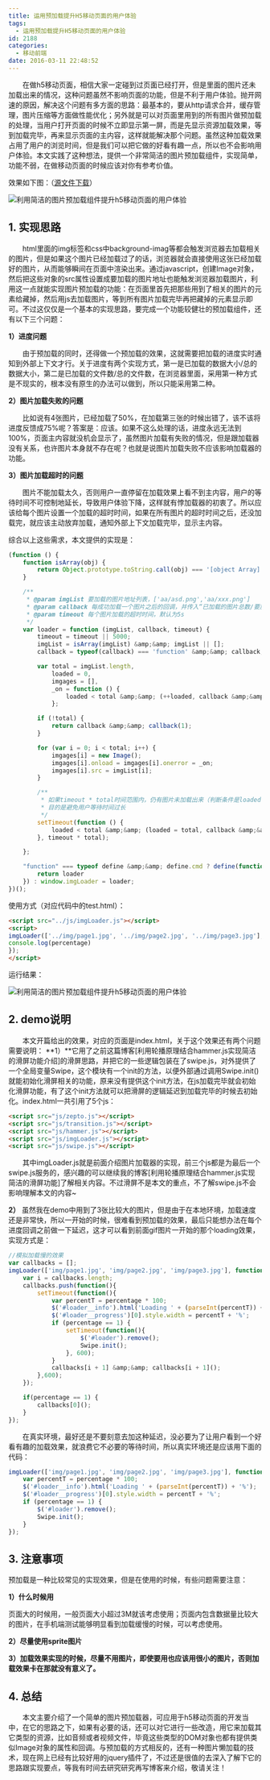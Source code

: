 ```yaml
---
title: 运用预加载提升H5移动页面的用户体验
tags:
  - 运用预加载提升H5移动页面的用户体验
id: 2188
categories:
  - 移动前端
date: 2016-03-11 22:48:52
---
```


&emsp;&emsp;在做h5移动页面，相信大家一定碰到过页面已经打开，但是里面的图片还未加载出来的情况，这种问题虽然不影响页面的功能，但是不利于用户体验。抛开网速的原因，解决这个问题有多方面的思路：最基本的，要从http请求合并，缓存管理，图片压缩等方面做性能优化；另外就是可以对页面里用到的所有图片做预加载的处理，当用户打开页面的时候不立即显示第一屏，而是先显示资源加载效果，等到加载完毕，再来显示页面的主内容，这样就能解决那个问题。虽然这种加载效果占用了用户的浏览时间，但是我们可以把它做的好看有趣一点，所以也不会影响用户体验。本文实践了这种想法，提供一个非常简洁的图片预加载组件，实现简单，功能不弱，在做移动页面的时候应该对你有参考价值。

效果如下图：（[源文件下载](http://www.npm8.com/wp-content/uploads/2016/03/img_loader.zip)）

![利用简洁的图片预加载组件提升h5移动页面的用户体验](http://www.npm8.com/wp-content/uploads/2016/03/1.gif)

## 1\. 实现思路

&emsp;&emsp;html里面的img标签和css中background-imag等都会触发浏览器去加载相关的图片，但是如果这个图片已经加载过了的话，浏览器就会直接使用这张已经加载好的图片，从而能够瞬间在页面中渲染出来。通过javascript，创建Image对象，然后把这些对象的src属性设置成要加载的图片地址也能触发浏览器加载图片，利用这一点就能实现图片预加载的功能：在页面里首先把那些用到了相关的图片的元素给藏掉，然后用js去加载图片，等到所有图片加载完毕再把藏掉的元素显示即可。不过这仅仅是一个基本的实现思路，要完成一个功能较健壮的预加载组件，还有以下三个问题：

**1）进度问题**

&emsp;&emsp;由于预加载的同时，还得做一个预加载的效果，这就需要把加载的进度实时通知到外部上下文才行。关于进度有两个实现方式，第一是已加载的数据大小/总的数据大小，第二是已加载的文件数/总的文件数，在浏览器里面，采用第一种方式是不现实的，根本没有原生的办法可以做到，所以只能采用第二种。

**2）图片加载失败的问题**

&emsp;&emsp;比如说有4张图片，已经加载了50%，在加载第三张的时候出错了，该不该将进度反馈成75%呢？答案是：应该。如果不这么处理的话，进度永远无法到100%，页面主内容就没机会显示了，虽然图片加载有失败的情况，但是跟加载器没有关系，也许图片本身就不存在呢？也就是说图片加载失败不应该影响加载器的功能。

**3）图片加载超时的问题**

&emsp;&emsp;图片不能加载太久，否则用户一直停留在加载效果上看不到主内容，用户的等待时间不可控制地延长，导致用户体验下降，这样就有悖加载器的初衷了。所以应该给每个图片设置一个加载的超时时间，如果在所有图片的超时时间之后，还没加载完，就应该主动放弃加载，通知外部上下文加载完毕，显示主内容。

综合以上这些需求，本文提供的实现是：
```javascript
(function () {
    function isArray(obj) {
        return Object.prototype.toString.call(obj) === '[object Array]';
    }

    /**
     * @param imgList 要加载的图片地址列表，['aa/asd.png','aa/xxx.png']
     * @param callback 每成功加载一个图片之后的回调，并传入“已加载的图片总数/要加载的图片总数”表示进度
     * @param timeout 每个图片加载的超时时间，默认为5s
     */
    var loader = function (imgList, callback, timeout) {
        timeout = timeout || 5000;
        imgList = isArray(imgList) &amp;&amp; imgList || [];
        callback = typeof(callback) === 'function' &amp;&amp; callback;

        var total = imgList.length,
            loaded = 0,
            imgages = [],
            _on = function () {
                loaded < total &amp;&amp; (++loaded, callback &amp;&amp; callback(loaded / total));
            };

        if (!total) {
            return callback &amp;&amp; callback(1);
        }

        for (var i = 0; i < total; i++) {
            imgages[i] = new Image();
            imgages[i].onload = imgages[i].onerror = _on;
            imgages[i].src = imgList[i];
        }

        /**
         * 如果timeout * total时间范围内，仍有图片未加载出来（判断条件是loaded < total），通知外部环境所有图片均已加载
         * 目的是避免用户等待时间过长
         */
        setTimeout(function () {
            loaded < total &amp;&amp; (loaded = total, callback &amp;&amp; callback(loaded / total));
        }, timeout * total);

    };

    "function" === typeof define &amp;&amp; define.cmd ? define(function () {
        return loader
    }) : window.imgLoader = loader;
})();
```
使用方式（对应代码中的test.html）：
```html
<script src="../js/imgLoader.js"></script>
<script>
imgLoader(['../img/page1.jpg', '../img/page2.jpg', '../img/page3.jpg'], function(percentage){
console.log(percentage)
});
</script>
```
运行结果：

![利用简洁的图片预加载组件提升h5移动页面的用户体验](http://www.npm8.com/wp-content/uploads/2016/03/2-1.png)

## 2\. demo说明

&emsp;&emsp;本文开篇给出的效果，对应的页面是index.html，关于这个效果还有两个问题需要说明：
**1）**它用了之前这篇博客[利用轮播原理结合hammer.js实现简洁的滑屏功能介绍]的滑屏思路，并把它的一些逻辑包装在了swipe.js，对外提供了一个全局变量Swipe，这个模块有一个init的方法，以便外部通过调用Swipe.init()就能初始化滑屏相关的功能，原来没有提供这个init方法，在js加载完毕就会初始化滑屏功能，有了这个init方法就可以把滑屏的逻辑延迟到加载完毕的时候去初始化。index.html一共引用了5个js：
```html
<script src="js/zepto.js"></script>
<script src="js/transition.js"></script>
<script src="js/hammer.js"></script>
<script src="js/imgLoader.js"></script>
<script src="js/swipe.js"></script>
```
&emsp;&emsp;其中imgLoader.js就是前面介绍图片加载器的实现，前三个js都是为最后一个swipe.js服务的，感兴趣的可以继续我的博客[利用轮播原理结合hammer.js实现简洁的滑屏功能]了解相关内容。不过滑屏不是本文的重点，不了解swipe.js不会影响理解本文的内容~

**2）**
虽然我在demo中用到了3张比较大的图片，但是由于在本地环境，加载速度还是非常快，所以一开始的时候，很难看到预加载的效果，最后只能想办法在每个进度回调之前做一下延迟，这才可以看到前面gif图片一开始的那个loading效果，实现方式是：
```javascript
//模拟加载慢的效果
var callbacks = [];
imgLoader(['img/page1.jpg', 'img/page2.jpg', 'img/page3.jpg'], function (percentage) {
    var i = callbacks.length;
    callbacks.push(function(){
        setTimeout(function(){
            var percentT = percentage * 100;
            $('#loader__info').html('Loading ' + (parseInt(percentT)) + '%');
            $('#loader__progress')[0].style.width = percentT + '%';
            if (percentage == 1) {
                setTimeout(function(){
                    $('#loader').remove();
                    Swipe.init();
                }, 600);
            }
            callbacks[i + 1] &amp;&amp; callbacks[i + 1]();
        },600);
    });

    if(percentage == 1) {
        callbacks[0]();
    }
});
```
&emsp;&emsp;在真实环境，最好还是不要刻意去加这种延迟，没必要为了让用户看到一个好看有趣的加载效果，就浪费它不必要的等待时间，所以真实环境还是应该用下面的代码：

```javascript
imgLoader(['img/page1.jpg', 'img/page2.jpg', 'img/page3.jpg'], function (percentage) {
    var percentT = percentage * 100;
    $('#loader__info').html('Loading ' + (parseInt(percentT)) + '%');
    $('#loader__progress')[0].style.width = percentT + '%';
    if (percentage == 1) {
        $('#loader').remove();
        Swipe.init();
    }
});
```

## 3\. 注意事项

预加载是一种比较常见的实现效果，但是在使用的时候，有些问题需要注意：

**1）什么时候用**

页面大的时候用，一般页面大小超过3M就该考虑使用；页面内包含数据量比较大的图片，在手机端测试能够明显看到加载缓慢的时候，可以考虑使用。

**2）尽量使用sprite图片**

**3）加载效果实现的时候，尽量不用图片，即使要用也应该用很小的图片，否则加载效果卡在那就没有意义了。**

## 4\. 总结

&emsp;&emsp;本文主要介绍了一个简单的图片预加载器，可应用于h5移动页面的开发当中，在它的思路之下，如果有必要的话，还可以对它进行一些改造，用它来加载其它类型的资源，比如音频或者视频文件，毕竟这些类型的DOM对象也都有提供类似Image对象的属性和回调。与预加载的方式相反的，还有一种图片懒加载的技术，现在网上已经有比较好用的jquery插件了，不过还是很值的去深入了解下它的思路跟实现要点，等我有时间去研究研究再写博客来介绍，敬请关注！